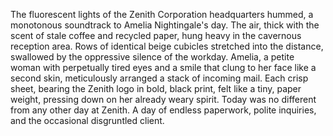 The fluorescent lights of the Zenith Corporation headquarters hummed, a monotonous soundtrack to Amelia Nightingale's day.  The air, thick with the scent of stale coffee and recycled paper, hung heavy in the cavernous reception area.  Rows of identical beige cubicles stretched into the distance, swallowed by the oppressive silence of the workday.  Amelia, a petite woman with perpetually tired eyes and a smile that clung to her face like a second skin, meticulously arranged a stack of incoming mail.  Each crisp sheet, bearing the Zenith logo in bold, black print, felt like a tiny, paper weight, pressing down on her already weary spirit.  Today was no different from any other day at Zenith.  A day of endless paperwork, polite inquiries, and the occasional disgruntled client.
